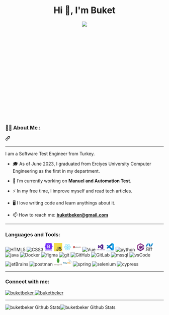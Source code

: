 ## <h1 align="center">Hi 👋, I'm Buket</h1>

<div align="center" dir="auto">
  <animated-image data-catalyst="" style="width: 600px;"><a target="_blank" rel="noopener noreferrer nofollow" href="https://camo.githubusercontent.com/96f69b52e5091c3d3d319ca5e627ae3f08adbe141675398f824a3c701ee188fa/68747470733a2f2f6d656469612e67697068792e636f6d2f6d656469612f4c3152317476493973766b495777705659722f67697068792e676966" data-target="animated-image.originalLink"><img src="https://camo.githubusercontent.com/96f69b52e5091c3d3d319ca5e627ae3f08adbe141675398f824a3c701ee188fa/68747470733a2f2f6d656469612e67697068792e636f6d2f6d656469612f4c3152317476493973766b495777705659722f67697068792e676966" height="300" data-canonical-src="https://media.giphy.com/media/L1R1tvI9svkIWwpVYr/giphy.gif" style="max-width: 100%; display: inline-block;" data-target="animated-image.originalImage"></a>
      <span class="AnimatedImagePlayer" data-target="animated-image.player" hidden="">
        <a data-target="animated-image.replacedLink" class="AnimatedImagePlayer-images" href="https://camo.githubusercontent.com/96f69b52e5091c3d3d319ca5e627ae3f08adbe141675398f824a3c701ee188fa/68747470733a2f2f6d656469612e67697068792e636f6d2f6d656469612f4c3152317476493973766b495777705659722f67697068792e676966" target="_blank">
</div>

<div class="markdown-heading" dir="auto"><h3 class="heading-element" dir="auto">👩‍💻 About Me :</h3><a id="user-content-woman_technologist-about-me-" class="anchor" aria-label="Permalink: :woman_technologist: About Me :" href="#woman_technologist-about-me-"><svg class="octicon octicon-link" viewBox="0 0 16 16" version="1.1" width="16" height="16" aria-hidden="true"><path d="m7.775 3.275 1.25-1.25a3.5 3.5 0 1 1 4.95 4.95l-2.5 2.5a3.5 3.5 0 0 1-4.95 0 .751.751 0 0 1 .018-1.042.751.751 0 0 1 1.042-.018 1.998 1.998 0 0 0 2.83 0l2.5-2.5a2.002 2.002 0 0 0-2.83-2.83l-1.25 1.25a.751.751 0 0 1-1.042-.018.751.751 0 0 1-.018-1.042Zm-4.69 9.64a1.998 1.998 0 0 0 2.83 0l1.25-1.25a.751.751 0 0 1 1.042.018.751.751 0 0 1 .018 1.042l-1.25 1.25a3.5 3.5 0 1 1-4.95-4.95l2.5-2.5a3.5 3.5 0 0 1 4.95 0 .751.751 0 0 1-.018 1.042.751.751 0 0 1-1.042.018 1.998 1.998 0 0 0-2.83 0l-2.5 2.5a1.998 1.998 0 0 0 0 2.83Z"></path></svg></a></div>
<hr>
I am a Software Test Engineer from Turkey.

- 🎓 As of June 2023, I graduated from Erciyes University Computer Engineering as the first in my department.

- 🔭 I’m currently working on **Manuel and Automation Test.**

- ⚡ In my free time, I improve myself and read tech articles.

- 🖥️ I love writing code and learn anythings about it.

- 📫 How to reach me: **buketbeker@gmail.com**

<hr>

### Languages and Tools:

<p align="left">
  <img  width="26px" src="https://www.vectorlogo.zone/logos/w3_html5/w3_html5-icon.svg" alt="HTML5"/>
  <img  width="26px" src="https://www.vectorlogo.zone/logos/w3_css/w3_css-icon.svg" alt="CSS3"/>
  <img  width="26px" src="https://raw.githubusercontent.com/devicons/devicon/master/icons/bootstrap/bootstrap-plain-wordmark.svg" alt="bootstrap"/>
  <img  width="26px" src="https://raw.githubusercontent.com/github/explore/80688e429a7d4ef2fca1e82350fe8e3517d3494d/topics/javascript/javascript.png" alt="JavaScript" />
  <img  width="26px" src="https://raw.githubusercontent.com/github/explore/80688e429a7d4ef2fca1e82350fe8e3517d3494d/topics/react/react.png" alt="React"/>
  <img  width="26px" src="https://raw.githubusercontent.com/devicons/devicon/master/icons/angularjs/angularjs-original-wordmark.svg" alt="angular.js"/>
  <img  width="26px" src="https://www.vectorlogo.zone/logos/vuejs/vuejs-icon.svg" alt="Vue"/>
  <img  width="26px" src="https://github.com/devicons/devicon/raw/master/icons/visualstudio/visualstudio-plain-wordmark.svg" alt="visualstudio"/>
  <img  width="26px" src="https://github.com/devicons/devicon/blob/master/icons/vscode/vscode-original-wordmark.svg" alt="vscode"/>
  <img  width="26px" src="https://www.vectorlogo.zone/logos/python/python-icon.svg" alt="python"/>
  <img  width="26px" src="https://raw.githubusercontent.com/devicons/devicon/master/icons/csharp/csharp-original.svg" alt="csharp"/>
  <img  width="26px" src="https://raw.githubusercontent.com/devicons/devicon/master/icons/dot-net/dot-net-original-wordmark.svg" alt="dotnet"/>
  <img  width="26px" src="https://www.vectorlogo.zone/logos/java/java-icon.svg" alt="java"/>
  <img  width="26px" src="https://www.vectorlogo.zone/logos/docker/docker-icon.svg" alt="Docker"/>
  <img  width="26px" src="https://www.vectorlogo.zone/logos/figma/figma-icon.svg" alt="figma"/> 
  <img  width="26px" src="https://www.vectorlogo.zone/logos/git-scm/git-scm-icon.svg" alt="git"/>
  <img  width="26px" src="https://www.vectorlogo.zone/logos/github/github-tile.svg" alt="GitHub"/>
  <img  width="26px" src="https://www.vectorlogo.zone/logos/gitlab/gitlab-icon.svg" alt="GitLab"/>
  <img  width="26px" src="https://www.svgrepo.com/show/303229/microsoft-sql-server-logo.svg" alt="mssql"/>
  <img  width="26px" src="https://www.vectorlogo.zone/logos/visualstudio_code/visualstudio_code-icon.svg" alt="vsCode"/>
  <img  width="26px" src="https://www.vectorlogo.zone/logos/jetbrains/jetbrains-icon.svg" alt="jetBrains"/>
  <img  width="26px" src="https://www.vectorlogo.zone/logos/getpostman/getpostman-icon.svg" alt="postman"/>
  <img  width="26px" src="https://raw.githubusercontent.com/devicons/devicon/master/icons/mongodb/mongodb-original-wordmark.svg" alt="mongodb"/>
  <img  width="26px" src="https://raw.githubusercontent.com/devicons/devicon/master/icons/mysql/mysql-original-wordmark.svg" alt="mysql"/>
  <img  width="26px" src="https://www.vectorlogo.zone/logos/springio/springio-icon.svg" alt="spring"/>
  <img  width="26px" src="https://asset.brandfetch.io/id3uyOwT-S/idgLpsQVbx.jpeg" alt="selenium"/>
  <img  width="26px" src="https://asset.brandfetch.io/idIq_kF0rb/idv3zwmSiY.jpeg" alt="cypress"/>
</p>

<hr>

### Connect with me:

<p align="left">
  <a href="https://www.linkedin.com/in/buketbeker/" target="blank">
    <img src="https://img.shields.io/badge/LinkedIn-0077B5?style=for-the-badge&logo=linkedin&logoColor=white" alt="buketbeker" />
  </a>
  <a href="https://twitter.com/BekerBuket" target="blank">
    <img src="https://img.shields.io/badge/Twitter-1DA1F2?style=for-the-badge&logo=twitter&logoColor=white" alt="buketbeker" />
  </a>
</p>

---

<img align="left" alt="buketbeker Github Stats" src="https://github-readme-stats.vercel.app/api/top-langs/?username=buketbeker&theme=dark&count_private=true&layout=compact"/>
<img align="left" alt="buketbeker Github Stats" src="https://github-readme-stats.vercel.app/api?username=buketbeker&count_private=true&show_icons=true&theme=dark"/>
